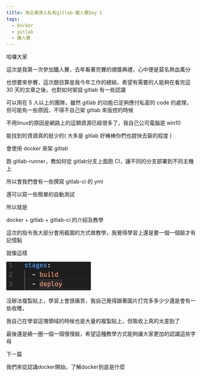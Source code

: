 ```yaml
---
title: 為企業導入私有gitlab-鐵人賽Day 1
tags:
  - Docker
  - gitlab
  - 鐵人賽
---
```

哈囉大家

這次是我第一次參加鐵人賽，去年看著完賽的頒獎典禮，心中便是莫名熱血萬分

也想要來參賽，這次題目算是我今年工作的總結，希望有需要的人能夠在看完這 30 天的文章之後，也對如何架設 gitlab 有一些認識

可以用在 5 人以上的團隊，雖然 gitlab 的功能已足夠應付私密的 code 的處理，但可能有一些原因，不得不自己架 gitlab 來版控的時候

不用linux的原因是網路上的這類資源已經很多了，我自己公司電腦是 win10

能找到的資源真的挺少的( 大多是 gitlab 好棒棒你們也趕快去裝的程度 )

會使用 docker 來架 gitlab

跑 gitlab-runner，教如何從 gitlab分支上面跑 CI，讓不同的分支部署到不同主機上

所以會我們會有一些撰寫 gitlab-ci 的 yml

還可以寫一些簡單的自動測試

所以就是

docker + gitlab + gitlab-ci 的介紹及教學

這次的指令我大部分會用截圖的方式做教學，我覺得學習上還是要一個一個敲才有記憶點

就像這樣

![docker-01](/images/docker-install-gitlab/docker-01.jpg)  

沒辦法複製貼上，學習上會很痛苦，我自己覺得跟著圖片打完多多少少還是會有一些收穫，

我自己在學習這塊領域的時候也是大量的複製貼上，但吸收上真的太差勁了

最後還是繞一圈一個一個慢慢敲，希望這種教學方式能夠讓大家更加的認識這些字母

下一篇

我們來從認識docker開始，了解docker到底是什麼